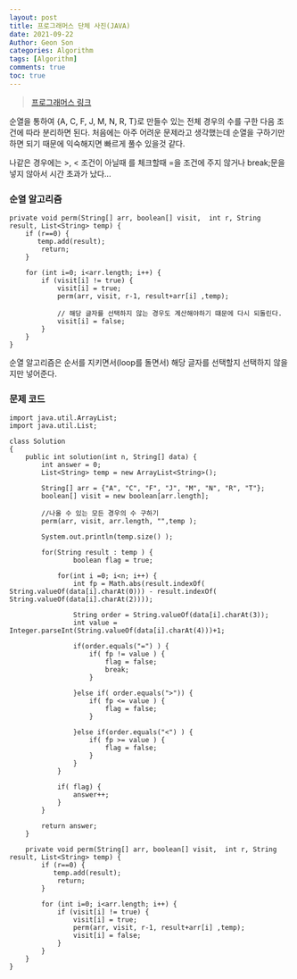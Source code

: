 ```yaml
---
layout: post
title: 프로그래머스 단체 사진(JAVA)
date: 2021-09-22
Author: Geon Son
categories: Algorithm
tags: [Algorithm]
comments: true
toc: true
---
```


> [프로그래머스 링크](https://programmers.co.kr/learn/courses/30/lessons/1835)

순열을 통하여 {A, C, F, J, M, N, R, T}로 만들수 있는 전체 경우의 수를 구한 다음 조건에 따라 분리하면 된다.
처음에는 아주 어려운 문제라고 생각했는데 순열을 구하기만 하면 되기 때문에 익숙해지면 빠르게 풀수 있을것 같다.

나같은 경우에는 >, < 조건이 아닐때 를 체크할때 =을 조건에 주지 않거나 break;문을 넣지 않아서 시간 초과가 났다...


### 순열 알고리즘
```
private void perm(String[] arr, boolean[] visit,  int r, String result, List<String> temp) {
	if (r==0) {
	   temp.add(result);
		return;
	}

	for (int i=0; i<arr.length; i++) {
		if (visit[i] != true) {
			visit[i] = true;	            
			perm(arr, visit, r-1, result+arr[i] ,temp);  

			// 해당 글자를 선택하지 않는 경우도 계산해야하기 떄문에 다시 되돌린다.
			visit[i] = false;
		}
	}
}
```
순열 알고리즘은 순서를 지키면서(loop를 돌면서) 해당 글자를 선택할지 선택하지 않을지만 넣어준다.


### 문제 코드

```
import java.util.ArrayList;
import java.util.List;

class Solution
{
    public int solution(int n, String[] data) {
    	int answer = 0;
    	List<String> temp = new ArrayList<String>();

    	String[] arr = {"A", "C", "F", "J", "M", "N", "R", "T"};
    	boolean[] visit = new boolean[arr.length];

    	//나올 수 있는 모든 경우의 수 구하기
    	perm(arr, visit, arr.length, "",temp );

    	System.out.println(temp.size() );

    	for(String result : temp ) {
    			boolean flag = true;

    		for(int i =0; i<n; i++) {   
    			int fp = Math.abs(result.indexOf( String.valueOf(data[i].charAt(0))) - result.indexOf( String.valueOf(data[i].charAt(2))));    					

    			String order = String.valueOf(data[i].charAt(3));
    			int value = Integer.parseInt(String.valueOf(data[i].charAt(4)))+1;

    			if(order.equals("=") ) {
    				if( fp != value ) {
    					flag = false;
    					break;
    				}    				

    			}else if( order.equals(">")) {
    				if( fp <= value ) {
    					flag = false;
    				}

    			}else if(order.equals("<") ) {
    				if( fp >= value ) {
    					flag = false;
    				}
    			}
    		}  

			if( flag) {
				answer++;
			}
    	}

        return answer;
    }

	private void perm(String[] arr, boolean[] visit,  int r, String result, List<String> temp) {
	    if (r==0) {
	       temp.add(result);
	        return;
	    }

	    for (int i=0; i<arr.length; i++) {
	        if (visit[i] != true) {
	            visit[i] = true;	            
	            perm(arr, visit, r-1, result+arr[i] ,temp);    	      
	            visit[i] = false;
	        }
	    }
	}
}

```
